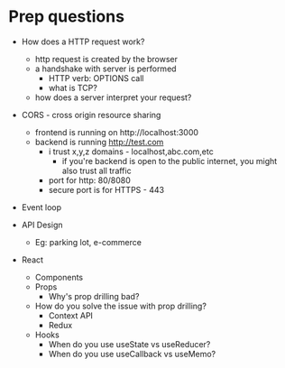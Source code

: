 # Prep questions


- How does a HTTP request work?
    - http request is created by the browser
    - a handshake with server is performed
        - HTTP verb: OPTIONS call
        - what is TCP?
    - how does a server interpret your request?

- CORS - cross origin resource sharing
    - frontend is running on http://localhost:3000
    - backend is running http://test.com
        - i trust x,y,z domains - localhost,abc.com,etc
            - if you're backend is open to the public internet, you might also trust all traffic
        - port for http: 80/8080
        - secure port is for HTTPS - 443

- Event loop

- API Design 
    - Eg: parking lot, e-commerce


- React
    - Components
    - Props
        - Why's prop drilling bad?
    - How do you solve the issue with prop drilling?
        - Context API
        - Redux
    - Hooks
        - When do you use useState vs useReducer?
        - When do you use useCallback vs useMemo?
